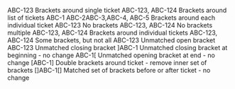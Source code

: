 ABC-123 Brackets around single ticket
ABC-123, ABC-124 Brackets around list of tickets
ABC-1 ABC-2ABC-3,ABC-4, ABC-5 Brackets around each individual ticket
ABC-123 No brackets
ABC-123, ABC-124 No brackets multiple
ABC-123, ABC-124 Brackets around individual tickets
ABC-123, ABC-124 Some brackets, but not all
ABC-123 Unmatched open bracket
ABC-123 Unmatched closing bracket
]ABC-1 Unmatched closing bracket at beginning - no change
ABC-1[ Unmatched opening bracket at end - no change
[ABC-1] Double brackets around ticket - remove inner set of brackets
[]ABC-1[] Matched set of brackets before or after ticket - no change